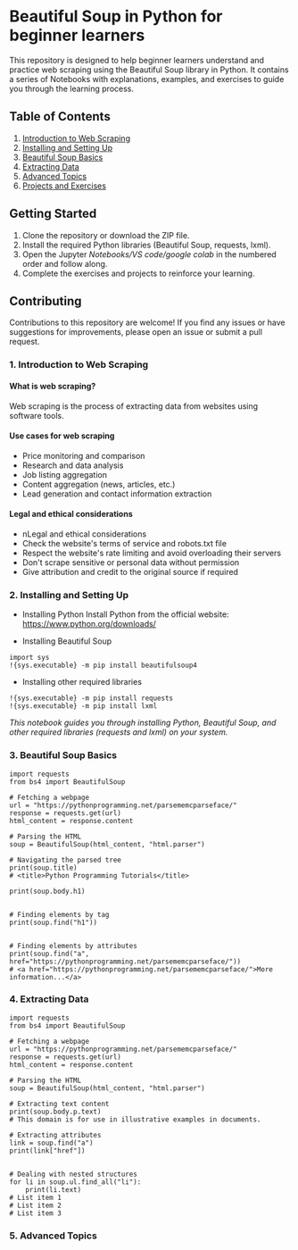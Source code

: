 #  Beautiful Soup in Python for beginner learners

This repository is designed to help beginner learners understand and practice web scraping using the Beautiful Soup library in Python. It contains a series of Notebooks with explanations, examples, and exercises to guide you through the learning process.

## Table of Contents

1. [Introduction to Web Scraping](https://github.com/aysannazarmohamady/BS_Python/blob/main/README.md#1-introduction-to-web-scraping)
2. [Installing and Setting Up](https://github.com/aysannazarmohamady/BS_Python/blob/main/README.md#2-installing-and-setting-up)
3. [Beautiful Soup Basics]()
4. [Extracting Data](https://github.com/aysannazarmohamady/BS_Python/blob/main/README.md#4-extracting-data)
5. [Advanced Topics]()
6. [Projects and Exercises]()

## Getting Started

1. Clone the repository or download the ZIP file.
2. Install the required Python libraries (Beautiful Soup, requests, lxml).
3. Open the Jupyter *Notebooks/VS code/google colab* in the numbered order and follow along.
4. Complete the exercises and projects to reinforce your learning.

## Contributing

Contributions to this repository are welcome! If you find any issues or have suggestions for improvements, please open an issue or submit a pull request.


### 1. Introduction to Web Scraping

#### What is web scraping?
Web scraping is the process of extracting data from websites using software tools.

#### Use cases for web scraping
- Price monitoring and comparison
- Research and data analysis
- Job listing aggregation
- Content aggregation (news, articles, etc.)
- Lead generation and contact information extraction

#### Legal and ethical considerations
- nLegal and ethical considerations
- Check the website's terms of service and robots.txt file
- Respect the website's rate limiting and avoid overloading their servers
- Don't scrape sensitive or personal data without permission
- Give attribution and credit to the original source if required

  
### 2. Installing and Setting Up

- Installing Python
Install Python from the official website: https://www.python.org/downloads/

- Installing Beautiful Soup
```
import sys
!{sys.executable} -m pip install beautifulsoup4
```

- Installing other required libraries
```
!{sys.executable} -m pip install requests
!{sys.executable} -m pip install lxml
```
*This notebook guides you through installing Python, Beautiful Soup, and other required libraries (requests and lxml) on your system.*


### 3.  Beautiful Soup Basics

```
import requests
from bs4 import BeautifulSoup

# Fetching a webpage
url = "https://pythonprogramming.net/parsememcparseface/"
response = requests.get(url)
html_content = response.content

# Parsing the HTML
soup = BeautifulSoup(html_content, "html.parser")

# Navigating the parsed tree
print(soup.title)
# <title>Python Programming Tutorials</title>

print(soup.body.h1)


# Finding elements by tag
print(soup.find("h1"))


# Finding elements by attributes
print(soup.find("a", href="https://pythonprogramming.net/parsememcparseface/"))
# <a href="https://pythonprogramming.net/parsememcparseface/">More information...</a>
```


### 4. Extracting Data

```
import requests
from bs4 import BeautifulSoup

# Fetching a webpage
url = "https://pythonprogramming.net/parsememcparseface/"
response = requests.get(url)
html_content = response.content

# Parsing the HTML
soup = BeautifulSoup(html_content, "html.parser")

# Extracting text content
print(soup.body.p.text)
# This domain is for use in illustrative examples in documents.

# Extracting attributes
link = soup.find("a")
print(link["href"])


# Dealing with nested structures
for li in soup.ul.find_all("li"):
    print(li.text)
# List item 1
# List item 2
# List item 3
```

### 5. Advanced Topics
